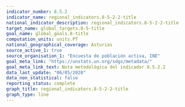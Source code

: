 ```yaml
---
indicator_number: 8.5.2
indicator_name: regional_indicators.8-5-2-2-title
national_indicator_description: regional_indicators.8-5-2-2-title
target_name: global_targets.8-5-title
goal_name: global_goals.8-title
computation_units: units.PT
national_geographical_coverage: Asturias
source_active_1: true
source_organisation_1: "Encuesta de población activa, INE"
goal_meta_link: "https://unstats.un.org/sdgs/metadata/"
goal_meta_link_text: Nota metodológica del indicador 8.5.2.2
data_last_update: "06/05/2020"
data_non_statistical: false
reporting_status: complete
graph_title: regional_indicators.8-5-2-2-title
graph_type: line
---
```

